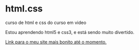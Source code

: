 # html.css
 curso de html e css do curso em video 

 Estou aprendendo html5 e css3, e está sendo muito divertido.   

 <a href="https://gusta0707.github.io/html.css/desafios/desafio-android-P02/">Link para o meu site mais bonito até o momento.</a>
